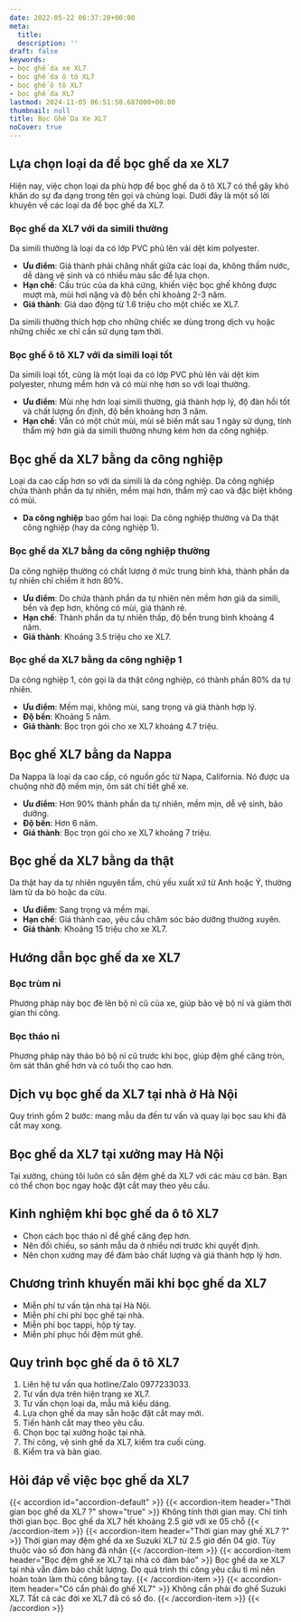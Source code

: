 ```yaml
---
date: 2022-05-22 06:37:28+00:00
meta:
  title:  
  description: ''
draft: false
keywords:
- bọc ghế da xe XL7
- bọc ghế da ô tô XL7
- bọc ghế ô tô XL7
- bọc ghế da XL7
lastmod: 2024-11-05 06:51:58.687000+00:00
thumbnail: null
title: Bọc Ghế Da Xe XL7
noCover: true
---
```


## Lựa chọn loại da để bọc ghế da xe XL7

Hiện nay, việc chọn loại da phù hợp để bọc ghế da ô tô XL7 có thể gây khó khăn do sự đa dạng trong tên gọi và chủng loại. Dưới đây là một số lời khuyên về các loại da để bọc ghế da XL7.

### Bọc ghế da XL7 với da simili thường

Da simili thường là loại da có lớp PVC phủ lên vải dệt kim polyester.

- **Ưu điểm**: Giá thành phải chăng nhất giữa các loại da, không thấm nước, dễ dàng vệ sinh và có nhiều màu sắc để lựa chọn.
- **Hạn chế**: Cấu trúc của da khá cứng, khiến việc bọc ghế không được mượt mà, mùi hơi nặng và độ bền chỉ khoảng 2-3 năm.
- **Giá thành**: Giá dao động từ 1.6 triệu cho một chiếc xe XL7.

Da simili thường thích hợp cho những chiếc xe dùng trong dịch vụ hoặc những chiếc xe chỉ cần sử dụng tạm thời.

### Bọc ghế ô tô XL7 với da simili loại tốt

Da simili loại tốt, cũng là một loại da có lớp PVC phủ lên vải dệt kim polyester, nhưng mềm hơn và có mùi nhẹ hơn so với loại thường.

- **Ưu điểm**: Mùi nhẹ hơn loại simili thường, giá thành hợp lý, độ đàn hồi tốt và chất lượng ổn định, độ bền khoảng hơn 3 năm.
- **Hạn chế**: Vẫn có một chút mùi, mùi sẽ biến mất sau 1 ngày sử dụng, tính thẩm mỹ hơn giả da simili thường nhưng kém hơn da công nghiệp.

## Bọc ghế da XL7 bằng da công nghiệp

Loại da cao cấp hơn so với da simili là da công nghiệp. Da công nghiệp chứa thành phần da tự nhiên, mềm mại hơn, thẩm mỹ cao và đặc biệt không có mùi.

- **Da công nghiệp** bao gồm hai loại: Da công nghiệp thường và Da thật công nghiệp (hay da công nghiệp 1).

### Bọc ghế da XL7 bằng da công nghiệp thường

Da công nghiệp thường có chất lượng ở mức trung bình khá, thành phần da tự nhiên chỉ chiếm ít hơn 80%.

- **Ưu điểm**: Do chứa thành phần da tự nhiên nên mềm hơn giả da simili, bền và đẹp hơn, không có mùi, giá thành rẻ.
- **Hạn chế**: Thành phần da tự nhiên thấp, độ bền trung bình khoảng 4 năm.
- **Giá thành**: Khoảng 3.5 triệu cho xe XL7.

### Bọc ghế da XL7 bằng da công nghiệp 1

Da công nghiệp 1, còn gọi là da thật công nghiệp, có thành phần 80% da tự nhiên.

- **Ưu điểm**: Mềm mại, không mùi, sang trọng và giá thành hợp lý.
- **Độ bền**: Khoảng 5 năm.
- **Giá thành**: Bọc trọn gói cho xe XL7 khoảng 4.7 triệu.

## Bọc ghế XL7 bằng da Nappa

Da Nappa là loại da cao cấp, có nguồn gốc từ Napa, California. Nó được ưa chuộng nhờ độ mềm mịn, ôm sát chi tiết ghế xe.

- **Ưu điểm**: Hơn 90% thành phần da tự nhiên, mềm mịn, dễ vệ sinh, bảo dưỡng.
- **Độ bền**: Hơn 6 năm.
- **Giá thành**: Bọc trọn gói cho xe XL7 khoảng 7 triệu.

## Bọc ghế da XL7 bằng da thật

Da thật hay da tự nhiên nguyên tấm, chủ yếu xuất xứ từ Anh hoặc Ý, thường làm từ da bò hoặc da cừu.

- **Ưu điểm**: Sang trọng và mềm mại.
- **Hạn chế**: Giá thành cao, yêu cầu chăm sóc bảo dưỡng thường xuyên.
- **Giá thành**: Khoảng 15 triệu cho xe XL7.

## Hướng dẫn bọc ghế da xe XL7

### Bọc trùm nỉ

Phương pháp này bọc đè lên bộ nỉ cũ của xe, giúp bảo vệ bộ nỉ và giảm thời gian thi công.

### Bọc tháo nỉ

Phương pháp này tháo bỏ bộ nỉ cũ trước khi bọc, giúp đệm ghế căng tròn, ôm sát thân ghế hơn và có tuổi thọ cao hơn.

## Dịch vụ bọc ghế da XL7 tại nhà ở Hà Nội

Quy trình gồm 2 bước: mang mẫu da đến tư vấn và quay lại bọc sau khi đã cắt may xong.

## Bọc ghế da XL7 tại xưởng may Hà Nội

Tại xưởng, chúng tôi luôn có sẵn đệm ghế da XL7 với các màu cơ bản. Bạn có thể chọn bọc ngay hoặc đặt cắt may theo yêu cầu.

## Kinh nghiệm khi bọc ghế da ô tô XL7

- Chọn cách bọc tháo nỉ để ghế căng đẹp hơn.
- Nên đối chiếu, so sánh mẫu da ở nhiều nơi trước khi quyết định.
- Nên chọn xưởng may để đảm bảo chất lượng và giá thành hợp lý hơn.

## Chương trình khuyến mãi khi bọc ghế da XL7

- Miễn phí tư vấn tận nhà tại Hà Nội.
- Miễn phí chi phí bọc ghế tại nhà.
- Miễn phí bọc tappi, hộp tỳ tay.
- Miễn phí phục hồi đệm mút ghế.

## Quy trình bọc ghế da ô tô XL7

1. Liên hệ tư vấn qua hotline/Zalo 0977233033.
2. Tư vấn dựa trên hiện trạng xe XL7.
3. Tư vấn chọn loại da, mẫu mã kiểu dáng.
4. Lựa chọn ghế da may sẵn hoặc đặt cắt may mới.
5. Tiến hành cắt may theo yêu cầu.
6. Chọn bọc tại xưởng hoặc tại nhà.
7. Thi công, vệ sinh ghế da XL7, kiểm tra cuối cùng.
8. Kiểm tra và bàn giao.

## Hỏi đáp về việc bọc ghế da XL7

{{< accordion id="accordion-default" >}}
  {{< accordion-item header="Thời gian bọc ghế da XL7 ?" show="true" >}}
    Không tính thời gian may. Chỉ tính thời gian bọc. Bọc ghế da XL7 hết khoảng 2.5 giờ với xe 05 chỗ
  {{< /accordion-item >}}
  {{< accordion-item header="Thời gian may ghế XL7 ?" >}}
    Thời gian may đệm ghế da xe Suzuki XL7 từ 2.5 giờ đến 04 giờ. Tùy thuộc vào số đơn hàng đã nhận
  {{< /accordion-item >}}
  {{< accordion-item header="Bọc đệm ghế xe XL7 tại nhà có đảm bảo" >}}
    Bọc ghế da xe XL7 tại nhà vẫn đảm bảo chất lượng. Do quá trình thi công yêu cầu tỉ mỉ nên hoàn toàn làm thủ công bằng tay.
  {{< /accordion-item >}}
  {{< accordion-item header="Có cần phải đo ghế XL7" >}}
    Không cần phải đo ghế Suzuki XL7. Tất cả các đời xe XL7 đã có số đo.
  {{< /accordion-item >}}
{{< /accordion >}}
